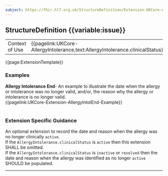 ```yaml
---
subject: https://fhir.hl7.org.uk/StructureDefinition/Extension-UKCore-AllergyIntoleranceEnd
---
```

## StructureDefinition {{variable:issue}}

<table id="addToTranspose">
<tr><td>Context of Use</td>
<td>{{pagelink:UKCore-AllergyIntolerance,text:AllergyIntolerance.clinicalStatus}}</td>
</tr>
</table>

{{page:ExtensionTemplate}}

<div id="Examples" class="tabcontent">
  <h3>Examples</h3>
  <b>Allergy Intolerance End</b>- An example to illustrate the date when the allergy or intolerance was no longer valid, and/or, the reason why the allergy or intolerance is no longer valid.<br>
  {{pagelink:UKCore-Extension-AllergyIntolEnd-Example}}
  <br><br>
</div>

<h3 id="guidance-allergyintoleranceend">Extension Specific Guidance</h3>

An optional extension to record the date and reason when the allergy was no longer clinically `active`.<br/>
If the `AllergyIntolerance.clinicalStatus` is `active` then this extension SHALL be omitted.<br/>
If the `AllergyIntolerance.clinicalStatus` is `inactive` or `resolved` then the date and reason when the allergy was identified as no longer `active` SHOULD be populated.

---
